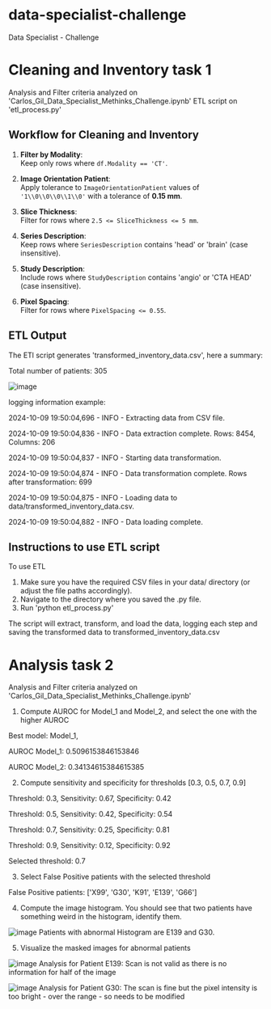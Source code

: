# data-specialist-challenge
Data Specialist - Challenge

# Cleaning and Inventory task 1

Analysis and Filter criteria analyzed on 'Carlos_Gil_Data_Specialist_Methinks_Challenge.ipynb'
ETL script on 'etl_process.py'

## Workflow for Cleaning and Inventory

1. **Filter by Modality**:  
   Keep only rows where `df.Modality == 'CT'`.

2. **Image Orientation Patient**:  
   Apply tolerance to `ImageOrientationPatient` values of `'1\\0\\0\\0\\1\\0'` with a tolerance of **0.15 mm**.

3. **Slice Thickness**:  
   Filter for rows where `2.5 <= SliceThickness <= 5 mm`.

4. **Series Description**:  
   Keep rows where `SeriesDescription` contains 'head' or 'brain' (case insensitive).

5. **Study Description**:  
   Include rows where `StudyDescription` contains 'angio' or 'CTA HEAD' (case insensitive).

6. **Pixel Spacing**:  
   Filter for rows where `PixelSpacing <= 0.55`.

## ETL Output

The ETl script generates 'transformed_inventory_data.csv', here a summary:

Total number of patients: 305

![image](https://github.com/user-attachments/assets/f0034268-d73a-49bf-9016-0c6cca31722a)

logging information example:

2024-10-09 19:50:04,696 - INFO - Extracting data from CSV file.

2024-10-09 19:50:04,836 - INFO - Data extraction complete. Rows: 8454, Columns: 206

2024-10-09 19:50:04,837 - INFO - Starting data transformation.

2024-10-09 19:50:04,874 - INFO - Data transformation complete. Rows after transformation: 699

2024-10-09 19:50:04,875 - INFO - Loading data to data/transformed_inventory_data.csv.

2024-10-09 19:50:04,882 - INFO - Data loading complete.

## Instructions to use ETL script
To use ETL 
1. Make sure you have the required CSV files in your data/ directory (or adjust the file paths accordingly).
2. Navigate to the directory where you saved the .py file.
3. Run 'python etl_process.py'

The script will extract, transform, and load the data, logging each step and saving the transformed data to transformed_inventory_data.csv

# Analysis task 2

Analysis and Filter criteria analyzed on 'Carlos_Gil_Data_Specialist_Methinks_Challenge.ipynb'

1. Compute AUROC for Model_1 and Model_2, and select the one with the higher AUROC 

Best model: Model_1, 

AUROC Model_1: 0.5096153846153846 

AUROC Model_2: 0.34134615384615385 

2. Compute sensitivity and specificity for thresholds [0.3, 0.5, 0.7, 0.9] 

Threshold: 0.3, Sensitivity: 0.67, Specificity: 0.42

Threshold: 0.5, Sensitivity: 0.42, Specificity: 0.54

Threshold: 0.7, Sensitivity: 0.25, Specificity: 0.81

Threshold: 0.9, Sensitivity: 0.12, Specificity: 0.92

Selected threshold: 0.7 

3. Select False Positive patients with the selected threshold 

False Positive patients: ['X99', 'G30', 'K91', 'E139', 'G66']

4. Compute the image histogram. You should see that two patients have something weird in the histogram, identify them.

![image](https://github.com/user-attachments/assets/3beeac15-c334-4927-8999-9ec6ffe9c035)
Patients with abnormal Histogram are E139 and G30.

5. Visualize the masked images for abnormal patients

![image](https://github.com/user-attachments/assets/7faa40f6-4966-4701-923e-6eacc0a12115)
Analysis for Patient E139:
Scan is not valid as there is no information for half of the image

![image](https://github.com/user-attachments/assets/e2f29ed0-6a4a-43c4-973d-bfd81aa6b95a)
Analysis for Patient G30:
The scan is fine but the pixel intensity is too bright - over the range - so needs to be modified
